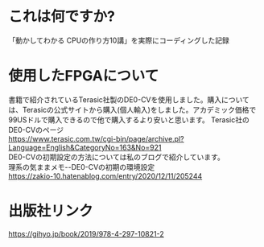# これは何ですか?  
「動かしてわかる CPUの作り方10講」を実際にコーディングした記録  

# 使用したFPGAについて  
書籍で紹介されているTerasic社製のDE0-CVを使用しました。購入については、Terasicの公式サイトから購入(個人輸入)をしました。アカデミック価格で99USドルで購入できるので他で購入するより安いと思います。 
Terasic社のDE0-CVのページ  
https://www.terasic.com.tw/cgi-bin/page/archive.pl?Language=English&CategoryNo=163&No=921   
DE0-CVの初期設定の方法については私のブログで紹介しています。  
理系の気ままメモ--DE0-CVの初期の環境設定  
https://zakio-10.hatenablog.com/entry/2020/12/11/205244  
  
# 出版社リンク  
https://gihyo.jp/book/2019/978-4-297-10821-2  